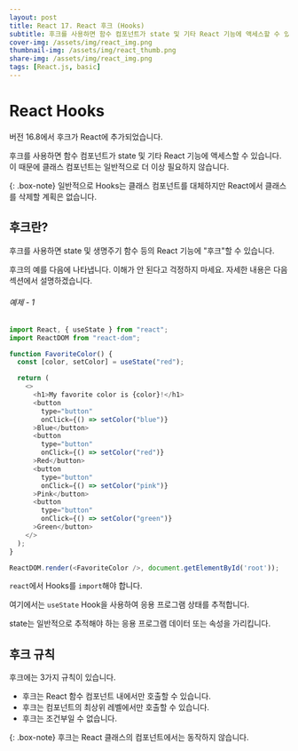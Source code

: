 ```yaml
---
layout: post
title: React 17. React 후크 (Hooks)
subtitle: 후크를 사용하면 함수 컴포넌트가 state 및 기타 React 기능에 액세스할 수 있습니다. 이 때문에 클래스 컴포넌트는 일반적으로 더 이상 필요하지 않습니다.
cover-img: /assets/img/react_img.png
thumbnail-img: /assets/img/react_thumb.png
share-img: /assets/img/react_img.png
tags: [React.js, basic]
---
```


# React Hooks

버전 16.8에서 후크가 React에 추가되었습니다.

후크를 사용하면 함수 컴포넌트가 state 및 기타 React 기능에 액세스할 수 있습니다. 이 때문에 클래스 컴포넌트는 일반적으로 더 이상 필요하지 않습니다.

{: .box-note}
일반적으로 Hooks는 클래스 컴포넌트를 대체하지만 React에서 클래스를 삭제할 계획은 없습니다.

## 후크란?

후크를 사용하면 state 및 생명주기 함수 등의 React 기능에 "후크"할 수 있습니다.

후크의 예를 다음에 나타냅니다. 이해가 안 된다고 걱정하지 마세요. 자세한 내용은 다음 섹션에서 설명하겠습니다.

###### 예제 - 1

```javascript
import React, { useState } from "react";
import ReactDOM from "react-dom";

function FavoriteColor() {
  const [color, setColor] = useState("red");

  return (
    <>
      <h1>My favorite color is {color}!</h1>
      <button
        type="button"
        onClick={() => setColor("blue")}
      >Blue</button>
      <button
        type="button"
        onClick={() => setColor("red")}
      >Red</button>
      <button
        type="button"
        onClick={() => setColor("pink")}
      >Pink</button>
      <button
        type="button"
        onClick={() => setColor("green")}
      >Green</button>
    </>
  );
}

ReactDOM.render(<FavoriteColor />, document.getElementById('root'));
```

```react```에서 Hooks를 ```import```해야 합니다.

여기에서는 ```useState``` Hook을 사용하여 응용 프로그램 상태를 추적합니다.

state는 일반적으로 추적해야 하는 응용 프로그램 데이터 또는 속성을 가리킵니다.

## 후크 규칙

후크에는 3가지 규칙이 있습니다.

+ 후크는 React 함수 컴포넌트 내에서만 호출할 수 있습니다.
+ 후크는 컴포넌트의 최상위 레벨에서만 호출할 수 있습니다.
+ 후크는 조건부일 수 없습니다.

{: .box-note}
후크는 React 클래스의 컴포넌트에서는 동작하지 않습니다.
